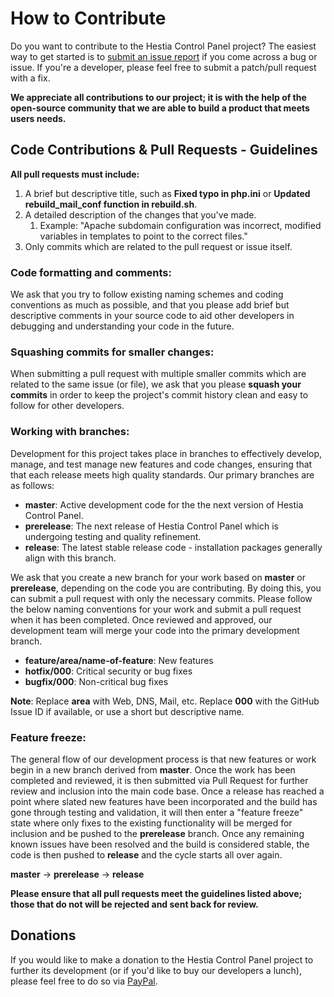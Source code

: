 How to Contribute
==================================================

Do you want to contribute to the Hestia Control Panel project? The easiest way to get started is to [submit an issue report](https://github.com/hestiacp/hestia/issues) if you come across a bug or issue. If you're a developer, please feel free to submit a patch/pull request with a fix. 

**We appreciate all contributions to our project; it is with the help of the open-source community that we are able to build a product that meets users needs.**

Code Contributions & Pull Requests - Guidelines
-----------------------

**All pull requests must include:**
1. A brief but descriptive title, such as **Fixed typo in php.ini** or **Updated rebuild_mail_conf function in rebuild.sh**.
2. A detailed description of the changes that you've made.
   1. Example: "Apache subdomain configuration was incorrect, modified variables in templates to point to the correct files."
3. Only commits which are related to the pull request or issue itself.

### Code formatting and comments:
We ask that you try to follow existing naming schemes and coding conventions as much as possible, and that you please add brief but descriptive comments in your source code to aid other developers in debugging and understanding your code in the future.

### Squashing commits for smaller changes:
When submitting a pull request with multiple smaller commits which are related to the same issue (or file), we ask that you please **squash your commits** in order to keep the project's commit history clean and easy to follow for other developers.


### Working with branches:
Development for this project takes place in branches to effectively develop, manage, and test manage new features and code changes, ensuring that that each release meets high quality standards. Our primary branches are as follows:

* **master**: Active development code for the the next version of Hestia Control Panel.
* **prerelease**: The next release of Hestia Control Panel which is undergoing testing and quality refinement.
* **release**: The latest stable release code - installation packages generally align with this branch.

We ask that you create a new branch for your work based on **master** or **prerelease**, depending on the code you are contributing. By doing this, you can submit a pull request with only the necessary commits. Please follow the below naming conventions for your work and submit a pull request when it has been completed. Once reviewed and approved, our development team will merge your code into the primary development branch.

* **feature/area/name-of-feature**: New features
* **hotfix/000**: Critical security or bug fixes
* **bugfix/000**: Non-critical bug fixes

**Note**: Replace **area** with Web, DNS, Mail, etc. Replace **000** with the GitHub Issue ID if available, or use a short but descriptive name.

### Feature freeze:
The general flow of our development process is that new features or work begin in a new branch derived from **master**. Once the work has been completed and reviewed, it is then submitted via Pull Request for further review and inclusion into the main code base. Once a release has reached a point where slated new features have been incorporated and the build has gone through testing and validation, it will then enter a "feature freeze" state where only fixes to the existing functionality will be merged for inclusion and be pushed to the **prerelease** branch. Once any remaining known issues have been resolved and the build is considered stable, the code is then pushed to **release** and the cycle starts all over again.

**master** -> **prerelease** -> **release**

**Please ensure that all pull requests meet the guidelines listed above; those that do not will be rejected and sent back for review.**

Donations
-----------------------
If you would like to make a donation to the Hestia Control Panel project to further its development (or if you'd like to buy our developers a lunch), please feel free to do so via [PayPal](https://www.paypal.com/cgi-bin/webscr?cmd=_s-xclick&hosted_button_id=ST87LQH2CHGLA).